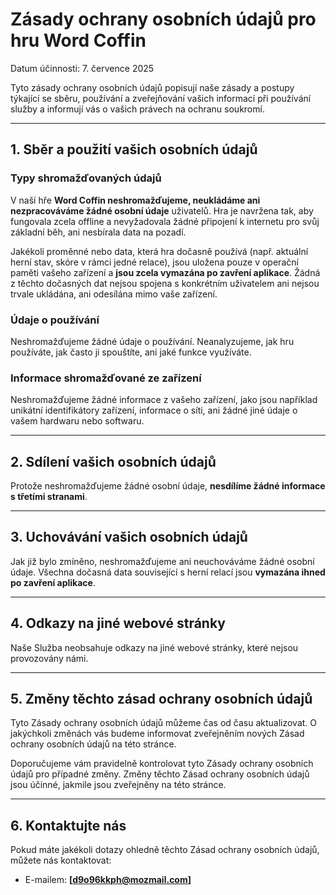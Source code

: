 # Zásady ochrany osobních údajů pro hru Word Coffin

Datum účinnosti: 7. července 2025

Tyto zásady ochrany osobních údajů popisují naše zásady a postupy týkající se sběru, používání a zveřejňování vašich informací při používání služby a informují vás o vašich právech na ochranu soukromí.

---

## 1. Sběr a použití vašich osobních údajů

### Typy shromažďovaných údajů

V naší hře **Word Coffin neshromažďujeme, neukládáme ani nezpracováváme žádné osobní údaje** uživatelů. Hra je navržena tak, aby fungovala zcela offline a nevyžadovala žádné připojení k internetu pro svůj základní běh, ani nesbírala data na pozadí.

Jakékoli proměnné nebo data, která hra dočasně používá (např. aktuální herní stav, skóre v rámci jedné relace), jsou uložena pouze v operační paměti vašeho zařízení a **jsou zcela vymazána po zavření aplikace**. Žádná z těchto dočasných dat nejsou spojena s konkrétním uživatelem ani nejsou trvale ukládána, ani odesílána mimo vaše zařízení.

### Údaje o používání

Neshromažďujeme žádné údaje o používání. Neanalyzujeme, jak hru používáte, jak často ji spouštíte, ani jaké funkce využíváte.

### Informace shromažďované ze zařízení

Neshromažďujeme žádné informace z vašeho zařízení, jako jsou například unikátní identifikátory zařízení, informace o síti, ani žádné jiné údaje o vašem hardwaru nebo softwaru.

---

## 2. Sdílení vašich osobních údajů

Protože neshromažďujeme žádné osobní údaje, **nesdílíme žádné informace s třetími stranami**.

---

## 3. Uchovávání vašich osobních údajů

Jak již bylo zmíněno, neshromažďujeme ani neuchováváme žádné osobní údaje. Všechna dočasná data související s herní relací jsou **vymazána ihned po zavření aplikace**.

---

## 4. Odkazy na jiné webové stránky

Naše Služba neobsahuje odkazy na jiné webové stránky, které nejsou provozovány námi.

---

## 5. Změny těchto zásad ochrany osobních údajů

Tyto Zásady ochrany osobních údajů můžeme čas od času aktualizovat. O jakýchkoli změnách vás budeme informovat zveřejněním nových Zásad ochrany osobních údajů na této stránce.

Doporučujeme vám pravidelně kontrolovat tyto Zásady ochrany osobních údajů pro případné změny. Změny těchto Zásad ochrany osobních údajů jsou účinné, jakmile jsou zveřejněny na této stránce.

---

## 6. Kontaktujte nás

Pokud máte jakékoli dotazy ohledně těchto Zásad ochrany osobních údajů, můžete nás kontaktovat:

* E-mailem: **[d9o96kkph@mozmail.com]**
